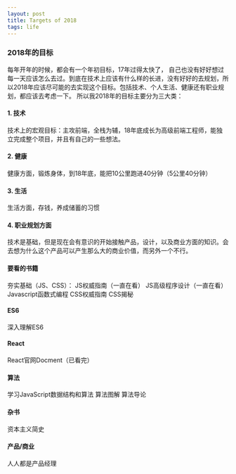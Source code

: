 ```yaml
---
layout: post
title: Targets of 2018
tags: life
---
```

### 2018年的目标
每年开年的时候，都会有一个年初目标，17年过得太快了， 自己也没有好好想过每一天应该怎么去过。到底在技术上应该有什么样的长进，没有好好的去规划，所以2018年应该尽可能的去实现这个目标。包括技术、个人生活、健康还有职业规划，都应该去考虑一下。
所以我2018年的目标主要分为三大类：
#### 1. 技术
技术上的宏观目标：主攻前端，全栈为辅，18年底成长为高级前端工程师，能独立完成整个项目，并且有自己的一些想法。
#### 2. 健康
健康方面，锻炼身体，到18年底，能把10公里跑进40分钟（5公里40分钟）
#### 3. 生活
生活方面，存钱，养成储蓄的习惯
#### 4. 职业规划方面
技术是基础，但是现在会有意识的开始接触产品，设计，以及商业方面的知识。会去想为什么这个产品可以产生那么大的商业价值，而另外一个不行。

#### 要看的书籍
夯实基础（JS、CSS）：
JS权威指南（一直在看）
JS高级程序设计（一直在看）
Javascript函数式编程
CSS权威指南
CSS揭秘
#### ES6
深入理解ES6

#### React
React官网Docment（已看完）

#### 算法
学习JavaScript数据结构和算法
算法图解
算法导论
#### 杂书
资本主义简史

#### 产品/商业
人人都是产品经理

